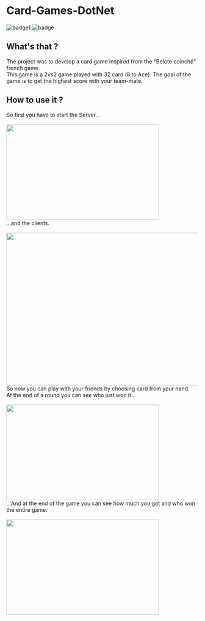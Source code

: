 # Card-Games-DotNet
![badge1](https://img.shields.io/badge/license-MIT-brightgreen.svg)
![badge](https://img.shields.io/badge/language-C%23-brightgreen.svg)
## What's that ?
The project was to develop a card game inspired from the "Belote coinché" french game.</br>
This game is a 2vs2 game played with 32 card (8 to Ace).
The goal of the game is to get the highest score with your team-mate. 
## How to use it ?
So first you have to start the Server...</br></br>
<img src="https://github.com/Estayparadox/DOT_cardGames_2017/blob/master/Doc/Screenshots/Capture%20d’écran%202018-01-09%20à%2017.55.32.png" alt="" data-canonical-src="https://github.com/Estayparadox/DOT_cardGames_2017/blob/master/Doc/Screenshots/Capture%20d’écran%202018-01-09%20à%2017.55.32.png" align="center" width="400" height="250" />
</br>...and the clients.</br></br>
<img src="https://github.com/Estayparadox/DOT_cardGames_2017/blob/master/Doc/Screenshots/Capture%20d’écran%202018-01-09%20à%2017.56.13.png" alt="" data-canonical-src="https://github.com/Estayparadox/DOT_cardGames_2017/blob/master/Doc/Screenshots/Capture%20d’écran%202018-01-09%20à%2017.56.13.png" align="center" width="600" height="400" />
</br>So now you can play with your friends by choosing card from your hand.</br>
At the end of a round you can see who just won it...</br></br>
<img src="https://github.com/Estayparadox/DOT_cardGames_2017/blob/master/Doc/Screenshots/Capture%20d’écran%202018-01-09%20à%2017.56.51.png" alt="" data-canonical-src="https://github.com/Estayparadox/DOT_cardGames_2017/blob/master/Doc/Screenshots/Capture%20d’écran%202018-01-09%20à%2017.56.51.png" align="center" width="400" height="250" />
</br>...And at the end of the game you can see how much you got and who won the entire game.</br></br>
<img src="https://github.com/Estayparadox/DOT_cardGames_2017/blob/master/Doc/Screenshots/Capture%20d’écran%202018-01-09%20à%2017.58.05.png" alt="" data-canonical-src="https://github.com/Estayparadox/DOT_cardGames_2017/blob/master/Doc/Screenshots/Capture%20d’écran%202018-01-09%20à%2017.58.05.png" align="center" width="400" height="250" />

